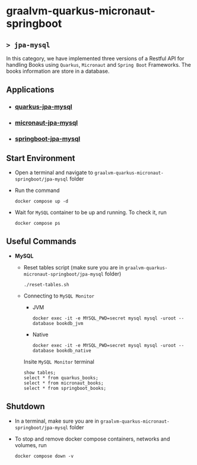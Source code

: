 # graalvm-quarkus-micronaut-springboot
## `> jpa-mysql`

In this category, we have implemented three versions of a Restful API for handling Books using `Quarkus`, `Micronaut` and `Spring Boot` Frameworks. The books information are store in a database.

## Applications

- ### [quarkus-jpa-mysql](https://github.com/ivangfr/graalvm-quarkus-micronaut-springboot/tree/master/jpa-mysql/quarkus-jpa-mysql#graalvm-quarkus-micronaut-springboot)
- ### [micronaut-jpa-mysql](https://github.com/ivangfr/graalvm-quarkus-micronaut-springboot/tree/master/jpa-mysql/micronaut-jpa-mysql#graalvm-quarkus-micronaut-springboot)
- ### [springboot-jpa-mysql](https://github.com/ivangfr/graalvm-quarkus-micronaut-springboot/tree/master/jpa-mysql/springboot-jpa-mysql#graalvm-quarkus-micronaut-springboot)

## Start Environment

- Open a terminal and navigate to `graalvm-quarkus-micronaut-springboot/jpa-mysql` folder

- Run the command
  ```
  docker compose up -d
  ```

- Wait for `MySQL` container to be up and running. To check it, run
  ```
  docker compose ps
  ```

## Useful Commands

- **MySQL**

  - Reset tables script (make sure you are in `graalvm-quarkus-micronaut-springboot/jpa-mysql` folder)
    ```
    ./reset-tables.sh
    ```

  - Connecting to `MySQL Monitor`
    - JVM
      ```
      docker exec -it -e MYSQL_PWD=secret mysql mysql -uroot --database bookdb_jvm
      ```
    - Native
      ```
      docker exec -it -e MYSQL_PWD=secret mysql mysql -uroot --database bookdb_native
      ```

    Insite `MySQL Monitor` terminal
    ```
    show tables;
    select * from quarkus_books;
    select * from micronaut_books;
    select * from springboot_books;
    ```

## Shutdown

- In a terminal, make sure you are in `graalvm-quarkus-micronaut-springboot/jpa-mysql` folder

- To stop and remove docker compose containers, networks and volumes, run
  ```
  docker compose down -v
  ```
